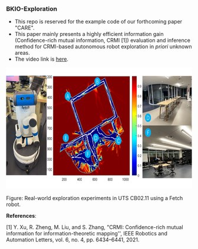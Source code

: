 ### BKIO-Exploration

- This repo is reserved for the example code of our forthcoming paper "CARE".
- This paper mainly presents a highly efficient information gain (Confidence-rich mutual information, CRMI [1]) evaluation and inference method for CRMI-based autonomous robot exploration in *priori* unknown areas.
- The video link is [here](https://youtu.be/sOW4fuaAwT8).

<img width="640" height="330" src="figs/utscb211.png"/>

Figure: Real-world exploration experiments in UTS CB02.11 using a Fetch robot.



**References**:

[1] Y. Xu, R. Zheng, M. Liu, and S. Zhang, "CRMI: Confidence-rich mutual information for information-theoretic mapping'', IEEE Robotics
and Automation Letters, vol. 6, no. 4, pp. 6434–6441, 2021.
